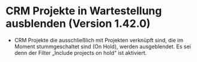 # CRM Projekte in Wartestellung ausblenden (Version 1.42.0)

- CRM Projekte die ausschließlich mit Projekten verknüpft sind, die im Moment stummgeschaltet sind (On Hold), werden ausgeblendet. Es sei denn der Filter „Include projects on hold“ ist aktiviert.
